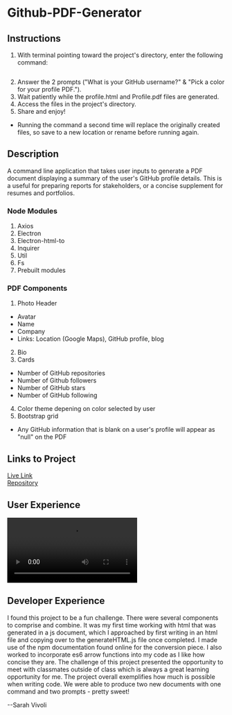 # Github-PDF-Generator

## Instructions

1. With terminal pointing toward the project's directory, enter the following command:
```node index.js
```
2. Answer the 2 prompts ("What is your GitHub username?" & "Pick a color for your profile PDF.").
3. Wait patiently while the profile.html and Profile.pdf files are generated.
4. Access the files in the project's directory.
5. Share and enjoy!
* Running the command a second time will replace the originally created files, so save to a new location or rename before running again.

## Description

A command line application that takes user inputs to generate a PDF document displaying a summary of the user's GitHub profile details. This is a useful for preparing reports for stakeholders, or a concise supplement for resumes and portfolios.

### Node Modules

1. Axios
2. Electron
3. Electron-html-to
4. Inquirer
5. Util
6. Fs
7. Prebuilt modules

### PDF Components

1. Photo Header
- Avatar
- Name
- Company
- Links: Location (Google Maps), GitHub profile, blog
2. Bio
3. Cards
- Number of GitHub repositories
- Number of Github followers
- Number of GitHub stars
- Number of GitHub following
4. Color theme depening on color selected by user
5. Bootstrap grid
* Any GitHub information that is blank on a user's profile will appear as "null" on the PDF

## Links to Project

[Live Link](https://svivoli.github.io/github-pdf-generator/)  
[Repository](https://github.com/svivoli/github-pdf-generator)

## User Experience

![Gif](https://i.imgur.com/vlQQYfF.mp4)

## Developer Experience

I found this project to be a fun challenge. There were several components to comprise and combine. It was my first time working with html that was generated in a js document, which I approached by first writing in an html file and copying over to the generateHTML.js file once completed. I made use of the npm documentation found online for the conversion piece. I also worked to incorporate es6 arrow functions into my code as I like how concise they are. The challenge of this project presented the opportunity to meet with classmates outside of class which is always a great learning opportunity for me. The project overall exemplifies how much is possible when writing code. We were able to produce two new documents with one command and two prompts - pretty sweet!

--Sarah Vivoli







